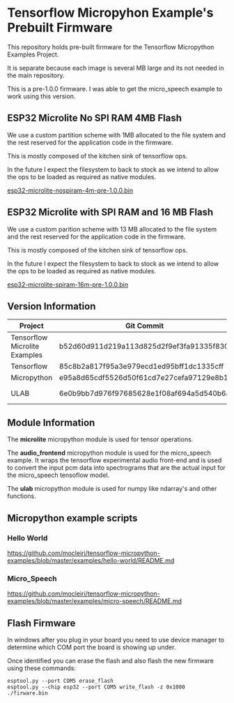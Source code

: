 # Tensorflow Micropyhon Example's Prebuilt Firmware

This repository holds pre-built firmware for the Tensorflow Micropython
Examples Project.

It is separate because each image is several MB large and its not
needed in the main repository.

This is a pre-1.0.0 firmware.  I was able to get the micro_speech example to work
using this version.

## ESP32 Microlite No SPI RAM 4MB Flash

We use a custom partition scheme with 1MB allocated to the file system and the rest 
reserved for the application code in the firmware.

This is mostly composed of the kitchen sink of tensorflow ops.

In the future I expect the filesystem to back to stock as we intend to allow the ops
to be loaded as required as native modules.

[esp32-microlite-nospiram-4m-pre-1.0.0.bin](firmware/esp32-microlite-nospiram-4m-pre-1.0.0.bin)

## ESP32 Microlite with SPI RAM and 16 MB Flash
We use a custom parition scheme with 13 MB allocated to the file system
and the rest reserved for the application code in the firmware.

This is mostly composed of the kitchen sink of tensorflow ops.

In the future I expect the filesystem to back to stock as we intend to allow the ops
to be loaded as required as native modules. 

[esp32-microlite-spiram-16m-pre-1.0.0.bin](firmware/esp32-microlite-spiram-16m-pre-1.0.0.bin)

## Version Information
| Project | Git Commit | Branch | Repository |
|  --- | --- | --- | --- |
| Tensorflow Microlite Examples | b52d60d911d219a113d825d2f9ef3fa91335f830 | master | https://github.com/mocleiri/tensorflow-micropython-examples |
| Tensorflow | 85c8b2a817f95a3e979ecd1ed95bff1dc1335cff | r2.4 |  https://github.com/tensorflow/tensorflow.git |
| Micropython | e95a8d65cdf5526d50f61cd7e27cefa97129e8b1 | microlite | https://github.com/mocleiri/micropython |
| ULAB | 6e0b9bb7d976f97685628e1f08af694a5d540b6a | mtf-latest | https://github.com/mocleiri/micropython-ulab.git |

## Module Information

The **microlite** micropython module is used for tensor operations.

The **audio_frontend** micropython module is used for the micro_speech example.  It wraps the tensorflow experimental audio front-end and is used to convert the input pcm data into spectrograms that are the actual input for the micro_speech tensoflow model.

The **ulab** micropython module is used for numpy like ndarray's and other functions.

## Micropython example scripts

### Hello World
https://github.com/mocleiri/tensorflow-micropython-examples/blob/master/examples/hello-world/README.md

### Micro_Speech
https://github.com/mocleiri/tensorflow-micropython-examples/blob/master/examples/micro-speech/README.md

## Flash Firmware

In windows after you plug in your board you need to use device manager to determine
which COM port the board is showing up under.

Once identified you can erase the flash and also flash the new firmware using these commands:
```
esptool.py --port COM5 erase_flash
esptool.py --chip esp32 --port COM5 write_flash -z 0x1000 ./firware.bin
```
